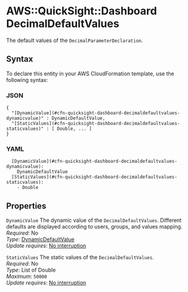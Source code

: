 # AWS::QuickSight::Dashboard DecimalDefaultValues<a name="aws-properties-quicksight-dashboard-decimaldefaultvalues"></a>

The default values of the `DecimalParameterDeclaration`\.

## Syntax<a name="aws-properties-quicksight-dashboard-decimaldefaultvalues-syntax"></a>

To declare this entity in your AWS CloudFormation template, use the following syntax:

### JSON<a name="aws-properties-quicksight-dashboard-decimaldefaultvalues-syntax.json"></a>

```
{
  "[DynamicValue](#cfn-quicksight-dashboard-decimaldefaultvalues-dynamicvalue)" : DynamicDefaultValue,
  "[StaticValues](#cfn-quicksight-dashboard-decimaldefaultvalues-staticvalues)" : [ Double, ... ]
}
```

### YAML<a name="aws-properties-quicksight-dashboard-decimaldefaultvalues-syntax.yaml"></a>

```
  [DynamicValue](#cfn-quicksight-dashboard-decimaldefaultvalues-dynamicvalue):
    DynamicDefaultValue
  [StaticValues](#cfn-quicksight-dashboard-decimaldefaultvalues-staticvalues):
    - Double
```

## Properties<a name="aws-properties-quicksight-dashboard-decimaldefaultvalues-properties"></a>

`DynamicValue` <a name="cfn-quicksight-dashboard-decimaldefaultvalues-dynamicvalue"></a>
The dynamic value of the `DecimalDefaultValues`\. Different defaults are displayed according to users, groups, and values mapping\.  
_Required_: No  
_Type_: [DynamicDefaultValue](aws-properties-quicksight-dashboard-dynamicdefaultvalue.md)  
_Update requires_: [No interruption](https://docs.aws.amazon.com/AWSCloudFormation/latest/UserGuide/using-cfn-updating-stacks-update-behaviors.html#update-no-interrupt)

`StaticValues` <a name="cfn-quicksight-dashboard-decimaldefaultvalues-staticvalues"></a>
The static values of the `DecimalDefaultValues`\.  
_Required_: No  
_Type_: List of Double  
_Maximum_: `50000`  
_Update requires_: [No interruption](https://docs.aws.amazon.com/AWSCloudFormation/latest/UserGuide/using-cfn-updating-stacks-update-behaviors.html#update-no-interrupt)

